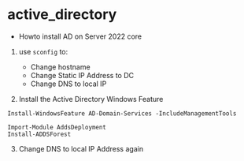 # active_directory
- Howto install AD on Server 2022 core

1. use `sconfig` to:
    - Change hostname
    - Change Static IP Address to DC
    - Change DNS to local IP

2. Install the Active Directory Windows Feature

 ````shell
 Install-WindowsFeature AD-Domain-Services -IncludeManagementTools
 ````
````shell
Import-Module AddsDeployment
Install-ADDSForest
````

3. Change DNS to local IP Address again

